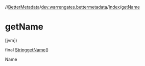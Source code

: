 //[BetterMetadata](../../../index.md)/[dev.warrengates.bettermetadata](../index.md)/[Index](index.md)/[getName](get-name.md)

# getName

[jvm]\

final [String](https://docs.oracle.com/javase/8/docs/api/java/lang/String.html)[getName](get-name.md)()

Name
